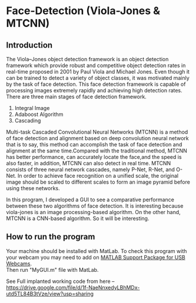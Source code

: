 # Face-Detection (Viola-Jones & MTCNN)
## Introduction 
The Viola–Jones object detection framework is an object detection framework which provide robust and competitive object 
detection rates in real-time proposed in 2001 by Paul Viola and Michael Jones. Even though it can be trained to detect a variety 
of object classes, it was motivated mainly by the task of face detection. This face detection framework is capable of processing 
images extremely rapidly and achieving high detection rates. There are three main stages of face detection framework.

1. Integral Image
2. Adaboost Algorithm
3. Cascading

Multi-task Cascaded Convolutional Neural Networks (MTCNN) is a method of face detection and alignment based on deep convolution neural network that is to say, this 
method can accomplish the task of face detection and alignment at the same time.Compared with the traditional method, 
MTCNN has better performance, can accurately locate the face,and the speed is also faster, in addition, MTCNN can also 
detect in real time. MTCNN consists of three neural network cascades, namely P-Net, R-Net, and O-Net. In order to achieve 
face recognition on a unified scale, the original image should be scaled to different scales to form an image pyramid before 
using these networks. 

In this program, I developed a  GUI to see a comparative performance between these two algorithms of face detection. It is interesting because viola-jones is an image processing-based algorithm. On the other hand, MTCNN is a CNN-based algorithm. So it will be interesting. 

## How to run the program 

Your machine should be installed with MatLab. To check this program with your webcam you may need to add on [MATLAB Support Package for USB Webcams](https://www.mathworks.com/matlabcentral/fileexchange/45182-matlab-support-package-for-usb-webcams). <br>
Then run "MyGUI.m" file with MatLab. 

See Full implanted working code from here –
https://drive.google.com/file/d/1f-NaeNnxedyLBhMDx-utd5TL84B3tVze/view?usp=sharing
